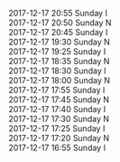 2017-12-17 20:55 Sunday  I  
2017-12-17 20:50 Sunday  N  
2017-12-17 20:45 Sunday  I  
2017-12-17 19:30 Sunday  N  
2017-12-17 19:25 Sunday  I  
2017-12-17 18:35 Sunday  N  
2017-12-17 18:30 Sunday  I  
2017-12-17 18:00 Sunday  N  
2017-12-17 17:55 Sunday  I  
2017-12-17 17:45 Sunday  N  
2017-12-17 17:40 Sunday  I  
2017-12-17 17:30 Sunday  N  
2017-12-17 17:25 Sunday  I  
2017-12-17 17:20 Sunday  N  
2017-12-17 16:55 Sunday  I  
